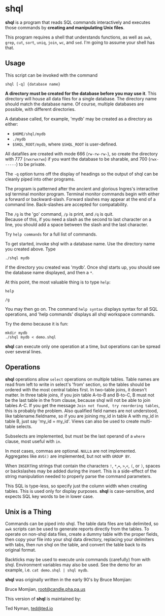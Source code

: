 shql
============

**shql** is a program that reads SQL commands interactively and
executes those commands by **creating and manipulating Unix files**.

This program requires a shell that understands functions,
as well as `awk`, `grep`, `cut`, `sort`, `uniq`, `join`, `wc`, 
and `sed`. I'm going to assume your shell has that. 


Usage
----------

This script can be invoked with the command 

```
shql [-q] {database name}
```

**A directory must be created for the database before you may use it**.
This directory will house all data files for a single database.
The directory name should match the database name. Of course, multiple
databases are possible, with different directories.

A database called, for example, 'mydb' may be created as a directory 
as either:

* `$HOME/shql/mydb`
* `./mydb`
* `$SHQL_ROOT/mydb`, where `$SHQL_ROOT` is user-defined.

All datafiles are created with mode 666 (`rw-rw-rw-`), so create the
directory with 777 (`rwxrwxrwx`) if you want the database to be 
sharable, and 700 (`rwx------`) to be private.  

The `-q` option turns off the display of headings so the output of shql 
can be cleanly piped into other programs.

The program is patterned after the ancient and glorious Ingres's 
interactive sql terminal monitor program.  Terminal monitor commands begin 
with either a forward or backward-slash.  Forward slashes may appear at the end of
a command line. Back-slashes are accepted for compatability.  

The `/g` is the 'go' command, `/p` is print, and `/q` is quit.  
Because of this, if you need a slash as the second to last character on a line, 
you should add a space between the slash and the last character.

Try `help commands` for a full list of commands.

To get started, invoke shql with a database name.  Use the directory 
name you created above. Type

```
./shql mydb
```

if the directory you created was 'mydb'.  Once shql starts up, you 
should see the database name displayed, and then a `*`. 

At this point, the most valuable thing is to type `help`:

```
help
```

```
/g
```

You may then go on.  The command `help syntax` displays syntax
for all SQL operations, and 'help commands' displays all shql
workspace commands.  

Try the demo because it is fun:

```
mkdir mydb
./shql mydb < demo.shql
```

**shql** can execute only one operation at a time, but operations can
be spread over several lines. 

Operations
------------

**shql** operations allow `select` operations on multiple tables.
Table names are read from left to write in select's 'from'
section, so the tables should be ordered with the most central
tables first.  In two-table joins, it doesn't matter.  In three
table joins, if you join table A-to-B and B-to-C, B must not be
the last table in the from clause, because shql will not be able
to join tables A-C. If you get the message `Join not found, try
reordering tables`, this is probably the problem.  Also
qualified field names are not understood, like tablename.fieldname,
so if you are joining my_id in table A with my_id in table B, just
say 'my_id = my_id'.  Views can also be used to create
multi-table selects.

Subselects are implemented, but must be the last operand of a
`where` clause, most useful with `in`.

In most cases, commas are optional.  `NULL`s are not implemented.
Aggregates like `AVG()` are implemented, but not with `GROUP BY`.

When `INSERT`ing strings that contain the characters `!`, `*`,`=`,
`>`,`<`, `(`, or `)`, spaces or backslashes may be added during 
the insert.  This is a side-effect of the string manipulation 
needed to properly parse the command parameters.

This SQL is type-less, so specify just the column width when creating
tables.  This is used only for display purposes.  **shql** is
case-sensitive, and expects SQL key words to be in lower case.

Unix is a Thing
-----------------

Commands can be piped into shql.  The table data files are
tab delimited, so `awk` scripts can be used to generate reports 
directly from the tables.  To operate on non-shql data files,
create a dummy table with the proper fields, then copy your file
into your shql data directory, replacing your delimiters with
tabs, then run shql on the table, and convert the table back to 
its original format.  

Backticks may be used to execute unix commands (carefully) from with shql. 
Environment variables may also be used. See the demo for an example, 
i.e. `cat demo.shql | shql mydb`.

**shql** was originally written in the early 90's by Bruce Momjian:

Bruce Momjian, root@candle.pha.pa.us

This version of **shql** is maintained by:

Ted Nyman, ted@ted.io
